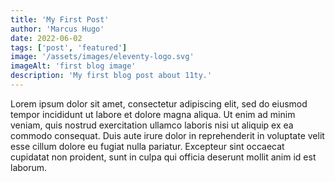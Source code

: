 ```yaml
---
title: 'My First Post'
author: 'Marcus Hugo'
date: 2022-06-02
tags: ['post', 'featured']
image: '/assets/images/eleventy-logo.svg'
imageAlt: 'first blog image'
description: 'My first blog post about 11ty.'
---
```


<p>Lorem ipsum dolor sit amet, consectetur adipiscing elit, sed do eiusmod tempor incididunt ut labore et dolore magna aliqua. Ut enim ad minim veniam, quis nostrud exercitation ullamco laboris nisi ut aliquip ex ea commodo consequat. Duis aute irure dolor in reprehenderit in voluptate velit esse cillum dolore eu fugiat nulla pariatur. Excepteur sint occaecat cupidatat non proident, sunt in culpa qui officia deserunt mollit anim id est laborum.</p>